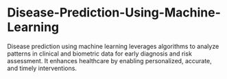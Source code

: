 # Disease-Prediction-Using-Machine-Learning
Disease prediction using machine learning leverages algorithms to analyze patterns in clinical and biometric data for early diagnosis and risk assessment. It enhances healthcare by enabling personalized, accurate, and timely interventions.

